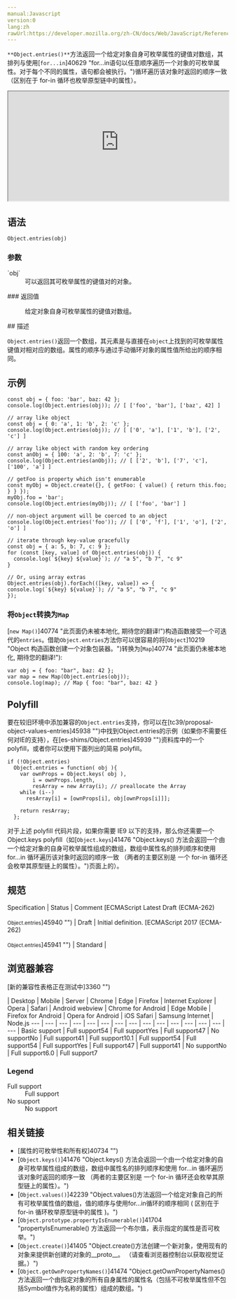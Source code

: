 ```yaml
---
manual:Javascript
version:0
lang:zh
rawUrl:https://developer.mozilla.org/zh-CN/docs/Web/JavaScript/Reference/Global_Objects/Object/entries
---
```




`**Object.entries()**`方法返回一个给定对象自身可枚举属性的键值对数组，其排列与使用[`for...in`]40629 "for...in语句以任意顺序遍历一个对象的可枚举属性。对于每个不同的属性，语句都会被执行。")循环遍历该对象时返回的顺序一致（区别在于 for-in 循环也枚举原型链中的属性）。
<iframe src='https://interactive-examples.mdn.mozilla.net/pages/js/object-entries.html' width='100%' height='250'></iframe>

## 语法<a name="语法"></a>

```
Object.entries(obj)
```

### 参数<a name="参数"></a>
<dl><dt id=''>`obj`</dt><dd>可以返回其可枚举属性的键值对的对象。</dd></dl>
### 返回值<a name="返回值"></a>
<dl><dd>给定对象自身可枚举属性的键值对数组。</dd></dl>
## 描述<a name="描述"></a>


`Object.entries()`返回一个数组，其元素是与直接在`object`上找到的可枚举属性键值对相对应的数组。属性的顺序与通过手动循环对象的属性值所给出的顺序相同。


## 示例<a name="示例"></a>

```
const obj = { foo: 'bar', baz: 42 };
console.log(Object.entries(obj)); // [ ['foo', 'bar'], ['baz', 42] ]

// array like object
const obj = { 0: 'a', 1: 'b', 2: 'c' };
console.log(Object.entries(obj)); // [ ['0', 'a'], ['1', 'b'], ['2', 'c'] ]

// array like object with random key ordering
const anObj = { 100: 'a', 2: 'b', 7: 'c' };
console.log(Object.entries(anObj)); // [ ['2', 'b'], ['7', 'c'], ['100', 'a'] ]

// getFoo is property which isn't enumerable
const myObj = Object.create({}, { getFoo: { value() { return this.foo; } } });
myObj.foo = 'bar';
console.log(Object.entries(myObj)); // [ ['foo', 'bar'] ]

// non-object argument will be coerced to an object
console.log(Object.entries('foo')); // [ ['0', 'f'], ['1', 'o'], ['2', 'o'] ]

// iterate through key-value gracefully
const obj = { a: 5, b: 7, c: 9 };
for (const [key, value] of Object.entries(obj)) {
  console.log(`${key} ${value}`); // "a 5", "b 7", "c 9"
}

// Or, using array extras
Object.entries(obj).forEach(([key, value]) => {
console.log(`${key} ${value}`); // "a 5", "b 7", "c 9"
});
```

### 将`Object`转换为`Map`<a name="将Object转换为Map"></a>


[`new Map()`]40774 "此页面仍未被本地化, 期待您的翻译!")构造函数接受一个可迭代的`entries`。借助`Object.entries`方法你可以很容易的将[`Object`]10219 "Object 构造函数创建一个对象包装器。")转换为[`Map`]40774 "此页面仍未被本地化, 期待您的翻译!"):


```
var obj = { foo: "bar", baz: 42 }; 
var map = new Map(Object.entries(obj));
console.log(map); // Map { foo: "bar", baz: 42 }
```

## Polyfill<a name="Polyfill"></a>


要在较旧环境中添加兼容的`Object.entries`支持，你可以在[tc39/proposal-object-values-entries]45938 "")中找到Object.entries的示例（如果你不需要任何对IE的支持），在[es-shims/Object.entries]45939 "")资料库中的一个polyfill，或者你可以使用下面列出的简易 polyfill。


```
if (!Object.entries)
  Object.entries = function( obj ){
    var ownProps = Object.keys( obj ),
        i = ownProps.length,
        resArray = new Array(i); // preallocate the Array
    while (i--)
      resArray[i] = [ownProps[i], obj[ownProps[i]]];
    
    return resArray;
  };
```


对于上述 polyfill 代码片段，如果你需要 IE9 以下的支持，那么你还需要一个 Object.keys polyfill（如[`Object.keys`]41476 "Object.keys() 方法会返回一个由一个给定对象的自身可枚举属性组成的数组，数组中属性名的排列顺序和使用 for...in 循环遍历该对象时返回的顺序一致 （两者的主要区别是 一个 for-in 循环还会枚举其原型链上的属性）。")页面上的）。


## 规范<a name="规范"></a>

Specification | Status | Comment 
[ECMAScript Latest Draft (ECMA-262)<br></br><small>Object.entries</small>]45940 "") | Draft | Initial definition. 
[ECMAScript 2017 (ECMA-262)<br></br><small>Object.entries</small>]45941 "") | Standard |  


## 浏览器兼容<a name="浏览器兼容"></a>
[新的兼容性表格正在测试中<i></i>]3360 "")

 | <abbr>Desktop<i></i></abbr> | <abbr>Mobile<i></i></abbr> | <abbr>Server<i></i></abbr> 
 | <abbr>Chrome<i></i></abbr> | <abbr>Edge<i></i></abbr> | <abbr>Firefox<i></i></abbr> | <abbr>Internet Explorer<i></i></abbr> | <abbr>Opera<i></i></abbr> | <abbr>Safari<i></i></abbr> | <abbr>Android webview<i></i></abbr> | <abbr>Chrome for Android<i></i></abbr> | <abbr>Edge Mobile<i></i></abbr> | <abbr>Firefox for Android<i></i></abbr> | <abbr>Opera for Android<i></i></abbr> | <abbr>iOS Safari<i></i></abbr> | <abbr>Samsung Internet<i></i></abbr> | <abbr>Node.js<i></i></abbr> 
 ---  |  ---  |  ---  |  ---  |  ---  |  ---  |  ---  |  ---  |  ---  |  ---  |  ---  |  ---  |  ---  |  ---  |  ---  | 
Basic support | <abbr>Full support</abbr>54 | <abbr>Full support</abbr>Yes | <abbr>Full support</abbr>47 | <abbr>No support</abbr>No | <abbr>Full support</abbr>41 | <abbr>Full support</abbr>10.1 | <abbr>Full support</abbr>54 | <abbr>Full support</abbr>54 | <abbr>Full support</abbr>Yes | <abbr>Full support</abbr>47 | <abbr>Full support</abbr>41 | <abbr>No support</abbr>No | <abbr>Full support</abbr>6.0 | <abbr>Full support</abbr>7 


### Legend<a name="Legend"></a>
<dl><dt id=''><abbr>Full support</abbr></dt><dd>Full support</dd><dt id=''><abbr>No support</abbr></dt><dd>No support</dd></dl>

## 相关链接<a name="相关链接"></a>

* [属性的可枚举性和所有权]40734 "")
* [`Object.keys()`]41476 "Object.keys() 方法会返回一个由一个给定对象的自身可枚举属性组成的数组，数组中属性名的排列顺序和使用 for...in 循环遍历该对象时返回的顺序一致 （两者的主要区别是 一个 for-in 循环还会枚举其原型链上的属性）。")
* [`Object.values()`]42239 "Object.values()方法返回一个给定对象自己的所有可枚举属性值的数组，值的顺序与使用for...in循环的顺序相同 ( 区别在于 for-in 循环枚举原型链中的属性 )。")<i></i>
* [`Object.prototype.propertyIsEnumerable()`]41704 "propertyIsEnumerable() 方法返回一个布尔值，表示指定的属性是否可枚举。")
* [`Object.create()`]41405 "Object.create()方法创建一个新对象，使用现有的对象来提供新创建的对象的__proto__。 （请查看浏览器控制台以获取视觉证据。）")
* [`Object.getOwnPropertyNames()`]41474 "Object.getOwnPropertyNames()方法返回一个由指定对象的所有自身属性的属性名（包括不可枚举属性但不包括Symbol值作为名称的属性）组成的数组。")



